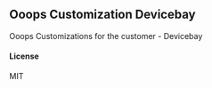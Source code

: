 ## Ooops Customization Devicebay

Ooops Customizations for the customer - Devicebay

#### License

MIT